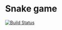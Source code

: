 # Snake game

[![Build Status](https://travis-ci.org/nukesz/snake.svg?branch=master)](https://travis-ci.org/nukesz/snake)
